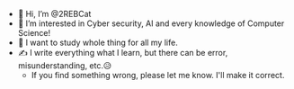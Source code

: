 - 👋 Hi, I’m @2REBCat
- 👀 I’m interested in Cyber security, AI and every knowledge of Computer Science!
- 🌱 I want to study whole thing for all my life.
- ✍ I write everything what I learn, but there can be error, misunderstanding, etc.😥
  - If you find something wrong, please let me know. I'll make it correct.

<!---
2REBCat/2REBCat is a ✨ special ✨ repository because its `README.md` (this file) appears on your GitHub profile.
You can click the Preview link to take a look at your changes.
--->
